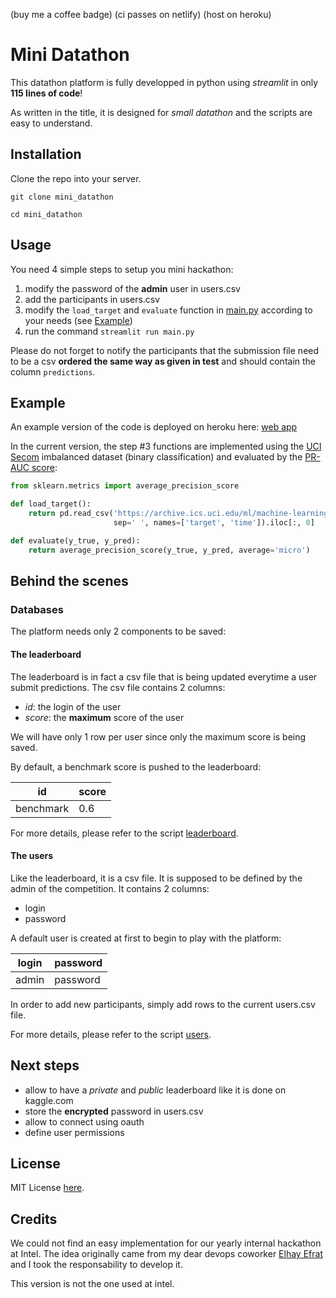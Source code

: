 (buy me a coffee badge)
(ci passes on netlify)
(host on heroku)

# Mini Datathon

This datathon platform is fully developped in python using *streamlit* in only **115 lines of code**!

As written in the title, it is designed for *small datathon* and the scripts are easy to understand.

## Installation
Clone the repo into your server.

`git clone mini_datathon`

`cd mini_datathon`

## Usage

You need 4 simple steps to setup you mini hackathon:

1) modify the password of the **admin** user in users.csv
2) add the participants in users.csv
3) modify the `load_target` and `evaluate` function in [main.py](main.py) according to your needs (see [Example](#Example))
4) run the command `streamlit run main.py`

Please do not forget to notify the participants that the submission file need to be a csv **ordered the same way as given 
in test** and should contain the column `predictions`.

## Example

An example version of the code is deployed on heroku here: [web app](https://heroku...)

In the current version, the step #3 functions are implemented using the [UCI Secom](https://archive.ics.uci.edu/ml/datasets/SECOM)
imbalanced dataset (binary classification) and evaluated by the [PR-AUC score](https://scikit-learn.org/stable/modules/generated/sklearn.metrics.average_precision_score.html#sklearn.metrics.average_precision_score):
```python 
from sklearn.metrics import average_precision_score

def load_target():
    return pd.read_csv('https://archive.ics.uci.edu/ml/machine-learning-databases/secom/secom_labels.data', header=None,
                       sep=' ', names=['target', 'time']).iloc[:, 0]

def evaluate(y_true, y_pred):
    return average_precision_score(y_true, y_pred, average='micro')

```


## Behind the scenes
### Databases
The platform needs only 2 components to be saved:
#### The leaderboard
The leaderboard is in fact a csv file that is being updated everytime a user submit predictions. 
The csv file contains 2 columns: 
- _id_: the login  of the user
- _score_: the **maximum** score of the user

We will have only 1 row per user since only the maximum score is being saved.

By default, a benchmark score is pushed to the leaderboard:

| id        | score |
|-----------|-------|
| benchmark | 0.6   |

For more details, please refer to the script [leaderboard](leaderboard.py).

#### The users
Like the leaderboard, it is a csv file.
It is supposed to be defined by the admin of the competition.
It contains 2 columns: 
- login
- password

A default user is created at first to begin to play with the platform:

| login     | password |
|-----------|----------|
| admin     | password |

In order to add new participants, simply add rows to the current users.csv file.

For more details, please refer to the script [users](users.py).

## Next steps

- allow to have a *private* and *public* leaderboard like it is done on kaggle.com
- store the **encrypted** password in users.csv
- allow to connect using oauth
- define user permissions


## License
MIT License [here](LICENSE).

## Credits
We could not find an easy implementation for our yearly internal hackathon at Intel.
The idea originally came from my dear devops coworker [Elhay Efrat](https://github.com/shdowofdeath)
and I took the responsability to develop it.

This version is not the one used at intel.